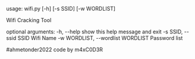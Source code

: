 usage: wifi.py [-h] [-s SSID] [-w WORDLIST]

Wifi Cracking Tool

optional arguments: -h, --help show this help message and exit -s SSID, --ssid SSID Wifi Name -w WORDLIST, --wordlist WORDLIST Password list

#ahmetonder2022 code by m4xC0D3R